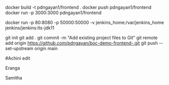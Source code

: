 docker build  -t pdngayan1/frontend .
docker push pdngayan1/frontend
docker run -p 3000:3000 pdngayan1/frontend


docker run -p 80:8080 -p 50000:50000 -v jenkins_home:/var/jenkins_home jenkins/jenkins:lts-jdk11


git init
git add .
git commit -m "Add existing project files to Git"
git remote add origin https://github.com/pdngayan/boc-demo-frontend-.git
git push --set-upstream origin main 



#Achini edit

Eranga

Samitha